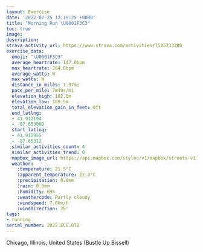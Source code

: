 ```yaml
---
layout: Exercise
date: '2022-07-25 12:19:25 +0000'
title: "Morning Run \U0001F3C3"
toc: true
image:
description:
strava_activity_url: https://www.strava.com/activities/7525733380
exercise_data:
  emoji: "\U0001F3C3"
  average_heartrate: 147.0bpm
  max_heartrate: 164.0bpm
  average_watts: W
  max_watts: W
  distance_in_miles: 1.97mi
  pace_per_mile: 7m49s/mi
  elevation_high: 182.0m
  elevation_low: 180.5m
  total_elevation_gain_in_feet: 0ft
  end_latlng:
  - 41.912194
  - -87.653009
  start_latlng:
  - 41.912955
  - -87.65312
  similar_activities_count: 4
  similar_activities_trend: 0
  mapbox_image_url: https://api.mapbox.com/styles/v1/mapbox/streets-v11/static/path-5+787af2-1.0(%7Dby~F~v~uOG%3Fe%40UQ%3Fe%40Bk%40NQDIAEY%3FUD%5BJ%7DBIc%40IGMAs%40PS%40qVXM%3FSKS%3FoACOE%7B%40%3Fk%40Fe%40N%5DFuHJKIYFcAFyIDCA%40k%40MoA%3FaB%5CBpBKxTWJP%5CEl%40DTGbBMj%40B%60%40%40TEp%40CbEIJLz%40QtRSHABB_%40%7C%40UXs%40rA%5Dx%40MPEBATJt%40%40d%40%3FNMj%40%3FVpANpBEvDBb%40Ir%40%3F%7C%40ER%40REA%40WGWHcADeCM),pin-s-s+e5b22e(-87.65312,41.91295),pin-s-f+89ae00(-87.65301000000002,41.91219000000003)/auto/800x800?access_token=pk.eyJ1Ijoiam9zaGJlY2ttYW4iLCJhIjoiY205eWR2aDd1MWZ6djJrbXc4a3M0bWZleiJ9.XiG9OWkNcZk2QzjJbxLB4A
  weather:
    :temperature: 21.5°C
    :apparent_temperature: 22.3°C
    :precipitation: 0.0mm
    :rain: 0.0mm
    :humidity: 69%
    :weathercode: Partly cloudy
    :windspeed: 7.6km/h
    :winddirection: 25°
tags:
- running
serial_number: 2022.ECE.070
---
```

Chicago, Illinois, United States (Bustle Up Bissell)
